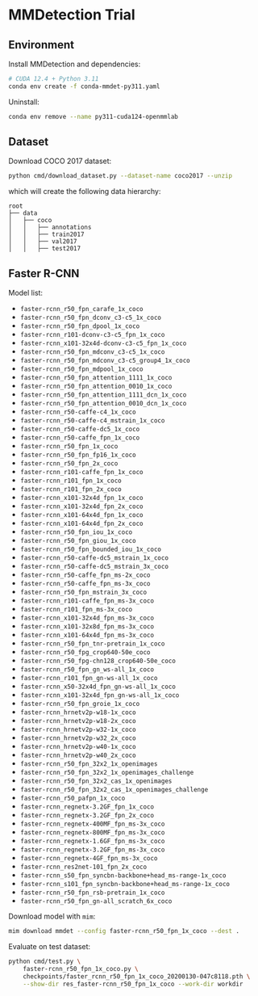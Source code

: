 # MMDetection Trial

## Environment

Install MMDetection and dependencies:

```bash
# CUDA 12.4 + Python 3.11
conda env create -f conda-mmdet-py311.yaml
```

Uninstall:

```bash
conda env remove --name py311-cuda124-openmmlab
```

## Dataset

Download COCO 2017 dataset:

```bash
python cmd/download_dataset.py --dataset-name coco2017 --unzip
```

which will create the following data hierarchy:

```plaintext
root
├── data
│   ├── coco
│   │   ├── annotations
│   │   ├── train2017
│   │   ├── val2017
│   │   ├── test2017
```

## Faster R-CNN

Model list:

- `faster-rcnn_r50_fpn_carafe_1x_coco`
- `faster-rcnn_r50_fpn_dconv_c3-c5_1x_coco`
- `faster-rcnn_r50_fpn_dpool_1x_coco`
- `faster-rcnn_r101-dconv-c3-c5_fpn_1x_coco`
- `faster-rcnn_x101-32x4d-dconv-c3-c5_fpn_1x_coco`
- `faster-rcnn_r50_fpn_mdconv_c3-c5_1x_coco`
- `faster-rcnn_r50_fpn_mdconv_c3-c5_group4_1x_coco`
- `faster-rcnn_r50_fpn_mdpool_1x_coco`
- `faster-rcnn_r50_fpn_attention_1111_1x_coco`
- `faster-rcnn_r50_fpn_attention_0010_1x_coco`
- `faster-rcnn_r50_fpn_attention_1111_dcn_1x_coco`
- `faster-rcnn_r50_fpn_attention_0010_dcn_1x_coco`
- `faster-rcnn_r50-caffe-c4_1x_coco`
- `faster-rcnn_r50-caffe-c4_mstrain_1x_coco`
- `faster-rcnn_r50-caffe-dc5_1x_coco`
- `faster-rcnn_r50-caffe_fpn_1x_coco`
- `faster-rcnn_r50_fpn_1x_coco`
- `faster-rcnn_r50_fpn_fp16_1x_coco`
- `faster-rcnn_r50_fpn_2x_coco`
- `faster-rcnn_r101-caffe_fpn_1x_coco`
- `faster-rcnn_r101_fpn_1x_coco`
- `faster-rcnn_r101_fpn_2x_coco`
- `faster-rcnn_x101-32x4d_fpn_1x_coco`
- `faster-rcnn_x101-32x4d_fpn_2x_coco`
- `faster-rcnn_x101-64x4d_fpn_1x_coco`
- `faster-rcnn_x101-64x4d_fpn_2x_coco`
- `faster-rcnn_r50_fpn_iou_1x_coco`
- `faster-rcnn_r50_fpn_giou_1x_coco`
- `faster-rcnn_r50_fpn_bounded_iou_1x_coco`
- `faster-rcnn_r50-caffe-dc5_mstrain_1x_coco`
- `faster-rcnn_r50-caffe-dc5_mstrain_3x_coco`
- `faster-rcnn_r50-caffe_fpn_ms-2x_coco`
- `faster-rcnn_r50-caffe_fpn_ms-3x_coco`
- `faster-rcnn_r50_fpn_mstrain_3x_coco`
- `faster-rcnn_r101-caffe_fpn_ms-3x_coco`
- `faster-rcnn_r101_fpn_ms-3x_coco`
- `faster-rcnn_x101-32x4d_fpn_ms-3x_coco`
- `faster-rcnn_x101-32x8d_fpn_ms-3x_coco`
- `faster-rcnn_x101-64x4d_fpn_ms-3x_coco`
- `faster-rcnn_r50_fpn_tnr-pretrain_1x_coco`
- `faster-rcnn_r50_fpg_crop640-50e_coco`
- `faster-rcnn_r50_fpg-chn128_crop640-50e_coco`
- `faster-rcnn_r50_fpn_gn_ws-all_1x_coco`
- `faster-rcnn_r101_fpn_gn-ws-all_1x_coco`
- `faster-rcnn_x50-32x4d_fpn_gn-ws-all_1x_coco`
- `faster-rcnn_x101-32x4d_fpn_gn-ws-all_1x_coco`
- `faster-rcnn_r50_fpn_groie_1x_coco`
- `faster-rcnn_hrnetv2p-w18-1x_coco`
- `faster-rcnn_hrnetv2p-w18-2x_coco`
- `faster-rcnn_hrnetv2p-w32-1x_coco`
- `faster-rcnn_hrnetv2p-w32_2x_coco`
- `faster-rcnn_hrnetv2p-w40-1x_coco`
- `faster-rcnn_hrnetv2p-w40_2x_coco`
- `faster-rcnn_r50_fpn_32x2_1x_openimages`
- `faster-rcnn_r50_fpn_32x2_1x_openimages_challenge`
- `faster-rcnn_r50_fpn_32x2_cas_1x_openimages`
- `faster-rcnn_r50_fpn_32x2_cas_1x_openimages_challenge`
- `faster-rcnn_r50_pafpn_1x_coco`
- `faster-rcnn_regnetx-3.2GF_fpn_1x_coco`
- `faster-rcnn_regnetx-3.2GF_fpn_2x_coco`
- `faster-rcnn_regnetx-400MF_fpn_ms-3x_coco`
- `faster-rcnn_regnetx-800MF_fpn_ms-3x_coco`
- `faster-rcnn_regnetx-1.6GF_fpn_ms-3x_coco`
- `faster-rcnn_regnetx-3.2GF_fpn_ms-3x_coco`
- `faster-rcnn_regnetx-4GF_fpn_ms-3x_coco`
- `faster-rcnn_res2net-101_fpn_2x_coco`
- `faster-rcnn_s50_fpn_syncbn-backbone+head_ms-range-1x_coco`
- `faster-rcnn_s101_fpn_syncbn-backbone+head_ms-range-1x_coco`
- `faster-rcnn_r50_fpn_rsb-pretrain_1x_coco`
- `faster-rcnn_r50_fpn_gn-all_scratch_6x_coco`

Download model with `mim`:

```bash
mim download mmdet --config faster-rcnn_r50_fpn_1x_coco --dest .
```

Evaluate on test dataset:

```bash
python cmd/test.py \
    faster-rcnn_r50_fpn_1x_coco.py \
    checkpoints/faster_rcnn_r50_fpn_1x_coco_20200130-047c8118.pth \
    --show-dir res_faster-rcnn_r50_fpn_1x_coco --work-dir workdir
```
